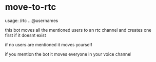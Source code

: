 # move-to-rtc

usage: /rtc ...@usernames

this bot moves all the mentioned users to an rtc channel and creates one first if it doesnt exist

if no users are mentioned it moves yourself

if you mention the bot it moves everyone in your voice channel

